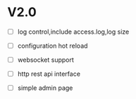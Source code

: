# V2.0

- [ ] log control,include access.log,log size
- [ ] configuration hot reload
- [ ] websocket support
- [ ] http rest api interface
- [ ] simple admin page 

